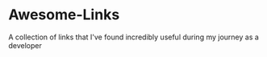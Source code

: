 # Awesome-Links
A collection of links that I've found incredibly useful during my journey as a developer
